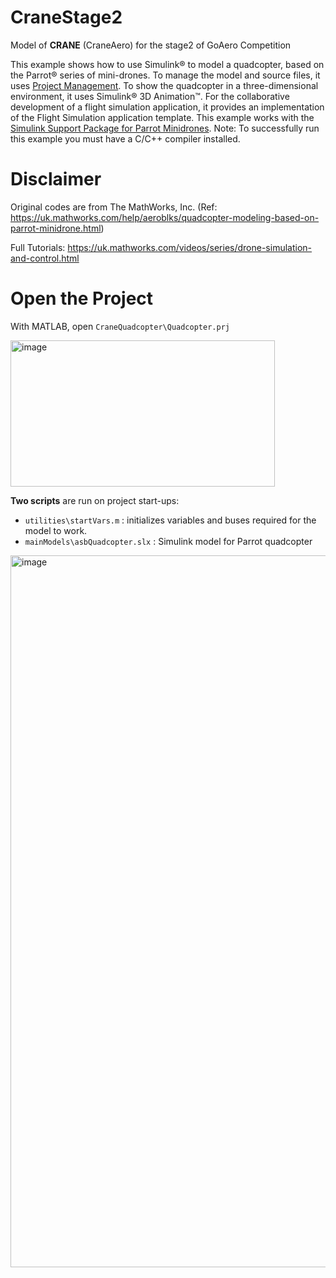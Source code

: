 # CraneStage2
Model of **CRANE** (CraneAero) for the stage2 of GoAero Competition

This example shows how to use Simulink® to model a quadcopter, based on the Parrot® series of mini-drones. 
To manage the model and source files, it uses [Project Management](https://uk.mathworks.com/help/simulink/project-management.html). 
To show the quadcopter in a three-dimensional environment, it uses Simulink® 3D Animation™.
For the collaborative development of a flight simulation application, it provides an implementation of the Flight Simulation application template.
This example works with the [Simulink Support Package for Parrot Minidrones](https://uk.mathworks.com/hardware-support/parrot-minidrones.html).
Note: To successfully run this example you must have a C/C++ compiler installed.

# Disclaimer
Original codes are from The MathWorks, Inc. (Ref: https://uk.mathworks.com/help/aeroblks/quadcopter-modeling-based-on-parrot-minidrone.html)

Full Tutorials: https://uk.mathworks.com/videos/series/drone-simulation-and-control.html

# Open the Project
With MATLAB, open `CraneQuadcopter\Quadcopter.prj` 

<img width="423" height="234" alt="image" src="https://github.com/user-attachments/assets/455547fb-a978-4f61-b126-80e2d441d74e" />


**Two scripts** are run on project start-ups:
- `utilities\startVars.m` : initializes variables and buses required for the model to work.
- `mainModels\asbQuadcopter.slx` : Simulink model for Parrot quadcopter

<img width="2262" height="1139" alt="image" src="https://github.com/user-attachments/assets/a0b8640a-d245-4d45-90fb-f93ec0b5e441" />
